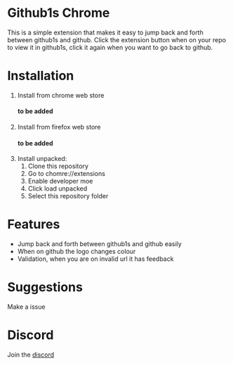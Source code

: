 # Github1s Chrome

This is a simple extension that makes it easy to jump back and forth between github1s and github. Click the extension button when on your repo to view it in github1s, click it again when you want to go back to github.

# Installation

1. Install from chrome web store
    #### to be added
2. Install from firefox web store
    #### to be added
3. Install unpacked:
    1. Clone this repository
    2. Go to chomre://extensions
    3. Enable developer moe
    4. Click load unpacked
    5. Select this repository folder

# Features

-   Jump back and forth between github1s and github easily
-   When on github the logo changes colour
-   Validation, when you are on invalid url it has feedback

# Suggestions

Make a issue

# Discord

Join the [discord](https://discord.gg/2Vd4wAjJnm)
